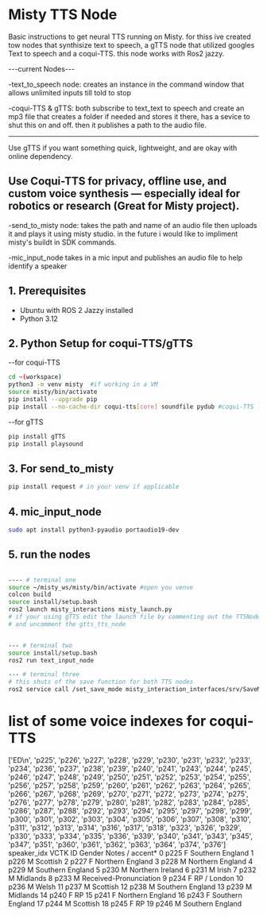 # Misty TTS Node

Basic instructions to get neural TTS running on Misty. for thiss ive created tow nodes that synthisize text to speech, a gTTS node that utilized googles Text to speech and a coqui-TTS. this node works with Ros2 jazzy.

---current Nodes---

-text_to_speech node:
creates an instance in the command window that allows unlimited inputs till told to stop

-coqui-TTS & gTTS:
both subscribe to text_text to speech and create an mp3 file that creates a folder if needed and stores it there, has a sevice to shut this on and off. then it publishes a path to the audio file.

--------------------------------------------------------------------------------------------------------------------------------------------
 Use gTTS if you want something quick, lightweight, and are okay with online dependency.

 Use Coqui-TTS for privacy, offline use, and custom voice synthesis — especially ideal for robotics or research (Great for Misty project).
--------------------------------------------------------------------------------------------------------------------------------------------

-send_to_misty node: 
takes the path and name of an audio file then uploads it and plays it using misty studio. in the future i would like to impliment misty's buildt in SDK commands.

-mic_input_node
takes in a mic input and publishes an audio file to help identify a speaker

## 1. Prerequisites

* Ubuntu with ROS 2 Jazzy installed
* Python 3.12

## 2. Python Setup for coqui-TTS/gTTS
--for coqui-TTS

```bash
cd ~(workspace)
python3 -m venv misty  #if working in a VM
source misty/bin/activate
pip install --upgrade pip
pip install --no-cache-dir coqui-tts[core] soundfile pydub #coqui-TTS library
```
--for gTTS
```bash
pip install gTTS
pip install playsound
```

## 3. For send_to_misty

``` bash
pip install request # in your venv if applicable
```

## 4. mic_input_node

```bash
sudo apt install python3-pyaudio portaudio19-dev
```

## 5. run the nodes


```bash

---- # terminal one
source ~/misty_ws/misty/bin/activate #open you venve
colcon build
source install/setup.bash
ros2 launch misty_interactions misty_launch.py
# if your using gTTS edit the launch file by commenting out the TTSNode 
# and uncomment the gtts_tts_node


--- # terminal two
source install/setup.bash
ros2 run text_input_node

--- # terminal three
# this shuts of the save function for both TTS nodes
ros2 service call /set_save_mode misty_interaction_interfaces/srv/SaveMode "{cache_and_save: false}"

```
# list of some voice indexes for coqui-TTS

['ED\n', 'p225', 'p226', 'p227', 'p228', 'p229', 'p230', 'p231', 'p232', 'p233', 'p234', 'p236', 'p237', 'p238', 'p239', 'p240', 'p241', 'p243', 'p244', 'p245', 'p246', 'p247', 'p248', 'p249', 'p250', 'p251', 'p252', 'p253', 'p254', 'p255', 'p256', 'p257', 'p258', 'p259', 'p260', 'p261', 'p262', 'p263', 'p264', 'p265', 'p266', 'p267', 'p268', 'p269', 'p270', 'p271', 'p272', 'p273', 'p274', 'p275', 'p276', 'p277', 'p278', 'p279', 'p280', 'p281', 'p282', 'p283', 'p284', 'p285', 'p286', 'p287', 'p288', 'p292', 'p293', 'p294', 'p295', 'p297', 'p298', 'p299', 'p300', 'p301', 'p302', 'p303', 'p304', 'p305', 'p306', 'p307', 'p308', 'p310', 'p311', 'p312', 'p313', 'p314', 'p316', 'p317', 'p318', 'p323', 'p326', 'p329', 'p330', 'p333', 'p334', 'p335', 'p336', 'p339', 'p340', 'p341', 'p343', 'p345', 'p347', 'p351', 'p360', 'p361', 'p362', 'p363', 'p364', 'p374', 'p376']
speaker_idx	VCTK ID	Gender	Notes / accent*
0	p225	F	Southern England
1	p226	M	Scottish
2	p227	F	Northern England
3	p228	M	Northern England
4	p229	M	Southern England
5	p230	M	Northern Ireland
6	p231	M	Irish
7	p232	M	Midlands
8	p233	M	Received-Pronunciation
9	p234	F	RP / London
10	p236	M	Welsh
11	p237	M	Scottish
12	p238	M	Southern England
13	p239	M	Midlands
14	p240	F	RP
15	p241	F	Northern England
16	p243	F	Southern England
17	p244	M	Scottish
18	p245	F	RP
19	p246	M	Southern England